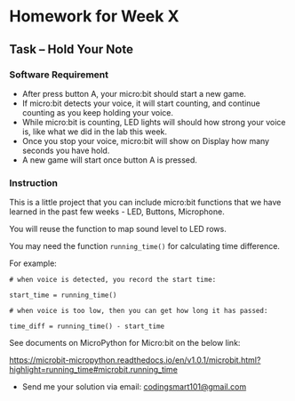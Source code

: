 # Homework for Week X

## Task – Hold Your Note

### Software Requirement

* After press button A, your micro:bit should start a new game. 
* If micro:bit detects your voice, it will start counting, and continue counting as you keep holding your voice. 
* While micro:bit is counting, LED lights will should how strong your voice is, like what we did in the lab this week. 
* Once you stop your voice, micro:bit will show on Display how many seconds you have hold. 
* A new game will start once button A is pressed.

### Instruction

This is a little project that you can include  micro:bit functions that we have learned in the past few weeks - LED, Buttons, Microphone. 

You will reuse the function to map sound level to LED rows. 

You may need the function 
`running_time()` for calculating time difference.

For example: 
```
# when voice is detected, you record the start time: 

start_time = running_time()

# when voice is too low, then you can get how long it has passed: 

time_diff = running_time() - start_time
```
See documents on MicroPython for Micro:bit on the below link: 

https://microbit-micropython.readthedocs.io/en/v1.0.1/microbit.html?highlight=running_time#microbit.running_time

* Send me your solution via email: 
codingsmart101@gmail.com
